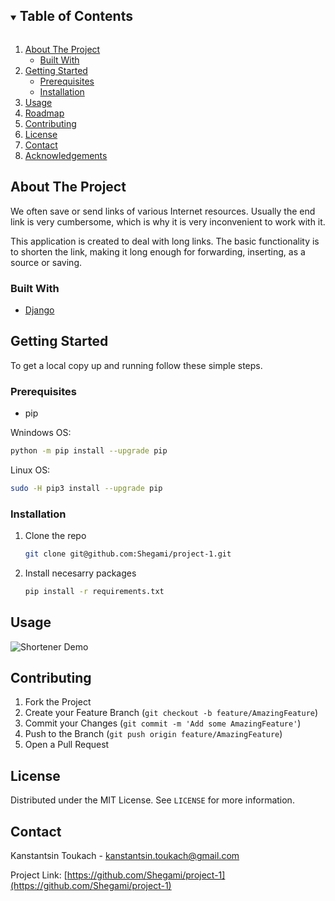 <!-- TABLE OF CONTENTS -->
<details open="open">
  <summary><h2 style="display: inline-block">Table of Contents</h2></summary>
  <ol>
    <li>
      <a href="#about-the-project">About The Project</a>
      <ul>
        <li><a href="#built-with">Built With</a></li>
      </ul>
    </li>
    <li>
      <a href="#getting-started">Getting Started</a>
      <ul>
        <li><a href="#prerequisites">Prerequisites</a></li>
        <li><a href="#installation">Installation</a></li>
      </ul>
    </li>
    <li><a href="#usage">Usage</a></li>
    <li><a href="#roadmap">Roadmap</a></li>
    <li><a href="#contributing">Contributing</a></li>
    <li><a href="#license">License</a></li>
    <li><a href="#contact">Contact</a></li>
    <li><a href="#acknowledgements">Acknowledgements</a></li>
  </ol>
</details>



<!-- ABOUT THE PROJECT -->
## About The Project


We often save or send links of various Internet resources. Usually the end link is very cumbersome, which is why it is very inconvenient to work with it.

This application is created to deal with long links. The basic functionality is to shorten the link, making it long enough for forwarding, inserting, as a source or saving.

### Built With

* [Django](https://www.djangoproject.com/)



<!-- GETTING STARTED -->
## Getting Started

To get a local copy up and running follow these simple steps.

### Prerequisites

* pip

Wnindows OS:
  ```sh
  python -m pip install --upgrade pip
  ```

Linux OS:
  ```sh
  sudo -H pip3 install --upgrade pip
  ```

### Installation

1. Clone the repo
   ```sh
   git clone git@github.com:Shegami/project-1.git
   ```
2. Install necesarry packages
   ```sh
   pip install -r requirements.txt
   ```



<!-- USAGE EXAMPLES -->
## Usage


![Shortener Demo][product-demo]



<!-- CONTRIBUTING -->
## Contributing


1. Fork the Project
2. Create your Feature Branch (`git checkout -b feature/AmazingFeature`)
3. Commit your Changes (`git commit -m 'Add some AmazingFeature'`)
4. Push to the Branch (`git push origin feature/AmazingFeature`)
5. Open a Pull Request



<!-- LICENSE -->
## License

Distributed under the MIT License. See `LICENSE` for more information.



<!-- CONTACT -->
## Contact

Kanstantsin Toukach - kanstantsin.toukach@gmail.com

Project Link: [https://github.com/Shegami/project-1](https://github.com/Shegami/project-1)



<!-- MARKDOWN LINKS & IMAGES -->
<!-- https://www.markdownguide.org/basic-syntax/#reference-style-links -->
[product-demo]: images/demo.gif